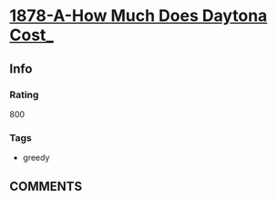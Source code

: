 # [1878-A-How Much Does Daytona Cost_](https://codeforces.com/problemset/problem/1878/A)

## Info

### Rating

800

### Tags

- greedy

## __COMMENTS__

> 
